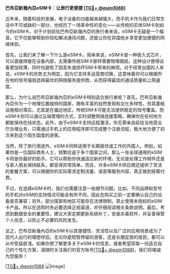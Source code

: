 **巴布亞新幾內亞eSIM卡：让旅行更便捷 [[TG💪+ @esim1088](https://t.me/s/esim1088)]**

近年来，随着科技的发展，电子设备的功能越来越强大，而手机卡作为我们日常生活中不可或缺的一部分，也经历了一场革命性的变化——从传统的实体SIM卡到如今的eSIM卡。对于计划前往巴布亞新幾內亞的旅行者来说，eSIM卡无疑是一个福音。它不仅能够帮助你轻松解决通讯问题，还能让你在异国他乡享受更加便捷的网络体验。

首先，让我们来了解一下什么是eSIM卡。简单来说，eSIM卡是一种嵌入式芯片，可以直接焊接在设备内部，无需像传统SIM卡那样需要物理插拔。这种设计使得设备更加轻薄，同时也避免了因丢失或损坏SIM卡带来的麻烦。对于经常出国的人来说，eSIM卡的优势尤为明显，因为它支持多运营商切换，这意味着你可以根据所在地的信号强弱选择最优的网络服务提供商，从而获得最佳的通话质量和上网速度。

那么，为什么说巴布亞新幾內亞的eSIM卡特别适合旅行者呢？首先，巴布亞新幾內亞作为一个地理位置独特的国家，拥有丰富的自然景观和文化多样性，但其基础设施相对落后，尤其是在偏远地区，传统SIM卡可能无法提供稳定的信号覆盖。而eSIM卡则可以通过云端管理的方式，实时调整网络连接策略，确保你在任何地方都能保持在线状态。此外，由于eSIM卡支持远程激活，你无需亲自前往当地营业厅办理业务，只需通过手机上的应用程序即可完成整个注册流程，极大地方便了初次来到这个陌生国度的游客。

当然，除了旅行用途外，eSIM卡同样适用于长期居住或工作的外国人。例如，如果你是一位国际商务人士，频繁往返于多个国家之间，那么一张全球通用的eSIM卡将是你最好的助手。它可以帮助你快速适应新的环境，无论是处理工作邮件还是与家人朋友保持联系，都变得异常简单。而且，许多eSIM卡供应商还提供了灵活的套餐方案，可以根据你的实际需求定制流量、语音等服务内容，真正做到按需付费。

不过，在选择eSIM卡时，我们也需要注意一些细节问题。比如，不同品牌和型号的手机对eSIM的支持情况可能会有所不同，因此在购买之前一定要确认自己的设备是否兼容；另外，部分国家和地区可能存在法律限制，禁止使用未授权的eSIM卡产品，所以在选购时务必要选择正规渠道，并仔细阅读相关条款说明。最后，考虑到数据安全的重要性，建议大家定期更新系统补丁，安装杀毒软件，并妥善保管个人信息，以防止不必要的风险发生。

总之，巴布亞新幾內亞的eSIM卡以其便捷性、灵活性以及广泛的应用场景成为了现代人出行的理想伴侣。无论你是短暂停留的游客，还是长期定居的居民，都可以从中受益匪浅。如果你想了解更多关于eSIM卡的信息，或者希望获取一份适合自己的个性化方案，请随时关注我们的官方账号[[TG💪+ @esim1088](https://t.me/s/esim1088)]，我们将竭诚为您服务！

[[TG💪+ @esim1088](https://t.me/s/esim1088) ![Image](https://i.postimg.cc/4NQfJmqS/Snipaste-2025-05-13-00-14-12.png)]
